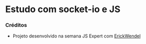 # Estudo com socket-io e JS

### Créditos

- Projeto desenvolvido na semana JS Expert com [ErickWendel](https://github.com/ErickWendel/jsexpert02-skeleton-ew)

